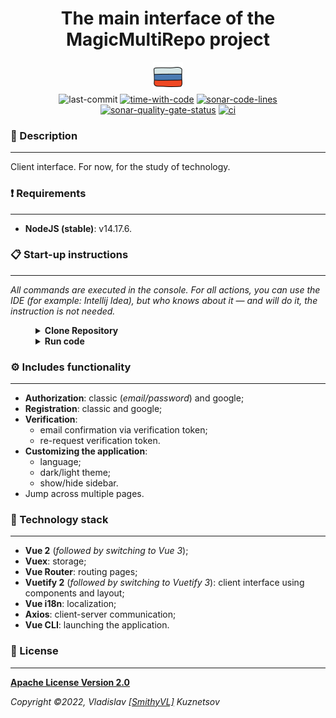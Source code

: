 <!--suppress HtmlDeprecatedAttribute -->
<div align="center">
    <h1>The main interface of the MagicMultiRepo project</h1>
</div>

<div align="center">
    <a href="https://github.com/HogwartsSchoolOfMagic/MainFront/blob/master/docs/README.md">
        <img alt="russian-version" src="https://raw.githubusercontent.com/HogwartsSchoolOfMagic/MainFront/master/docs/assets/languages/russian.png"/>
    </a>
</div>

<div align="center">
    <img src="https://img.shields.io/github/last-commit/HogwartsSchoolOfMagic/MainFront" height="25" alt="last-commit" />
    <a href="https://wakatime.com/@SmithyVL"><img src="https://wakatime.com/badge/github/HogwartsSchoolOfMagic/MainFront.svg" height="25" alt="time-with-code" /></a>
    <a href="https://sonarcloud.io/code?id=HogwartsSchoolOfMagic_MainFront"><img src="https://sonarcloud.io/api/project_badges/measure?project=HogwartsSchoolOfMagic_MainFront&metric=ncloc" height="25" alt="sonar-code-lines" /></a>
    <a href="https://sonarcloud.io/summary/new_code?id=HogwartsSchoolOfMagic_MainFront"><img src="https://sonarcloud.io/api/project_badges/measure?project=HogwartsSchoolOfMagic_MainFront&metric=alert_status" height="25" alt="sonar-quality-gate-status" /></a>
    <a href="https://github.com/HogwartsSchoolOfMagic/MainFront/actions/workflows/ci.yml"><img src="https://github.com/HogwartsSchoolOfMagic/MainFront/actions/workflows/ci.yml/badge.svg" height="25" alt="ci" /></a>
</div>

### 📖 Description
___

Client interface. For now, for the study of technology.

### ❗ Requirements
___

- **NodeJS (stable)**: v14.17.6.

### 📋 Start-up instructions
___

*All commands are executed in the console. For all actions, you can use the IDE (for example: Intellij Idea), but who
knows about it — and will do it, the instruction is not needed.*
<details style="margin-left: 40px">	
<summary><b>Clone Repository</b></summary>

1. Create a folder: `mkdir GitProjects` (the folder name can be anything, but you will need to
   continue to use only it);
2. Go to the folder: `cd GitProjects`;
3. Cloning a repository: `git clone https://github.com/HogwartsSchoolOfMagic/MainFront.git`;
4. Go to the folder: `cd MainFront`;
5. Complete.
</details>

<details style="margin-left: 40px">	
<summary><b>Run code</b></summary>

1. Install all dependencies: `npm install`;
2. Started application: `npm run serve`;
3. Vue application will start here - `http://localhost:3000` (_3000 — default port_).
</details>

### ⚙️ Includes functionality
___

- **Authorization**: classic (_email/password_) and google;
- **Registration**: classic and google;
- **Verification**:
  - email confirmation via verification token;
  - re-request verification token.
- **Customizing the application**:
  - language;
  - dark/light theme;
  - show/hide sidebar.
- Jump across multiple pages.

### 🔨 Technology stack
___

- **Vue 2** (_followed by switching to Vue 3_);
- **Vuex**: storage;
- **Vue Router**: routing pages;
- **Vuetify 2** (_followed by switching to Vuetify 3_): client interface using components and layout;
- **Vue i18n**: localization;
- **Axios**: client-server communication;
- **Vue CLI**: launching the application.

### 🎫 License
___

**[Apache License Version 2.0](https://github.com/HogwartsSchoolOfMagic/MainFront/blob/master/LICENSE)**

_Copyright ©2022, Vladislav [[SmithyVL]](https://github.com/SmithyVL) Kuznetsov_